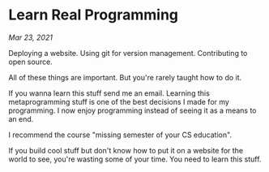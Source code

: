 # Learn Real Programming
*Mar 23, 2021*

Deploying a website. Using git for version management. Contributing to open source.

All of these things are important. But you're rarely taught how to do it.

If you wanna learn this stuff send me an email. Learning this metaprogramming stuff is one of the best decisions I made for my programming. I now enjoy programming instead of seeing it as a means to an end.

I recommend the course "missing semester of your CS education".

If you build cool stuff but don't know how to put it on a website for the world to see, you're wasting some of your time. You need to learn this stuff.
